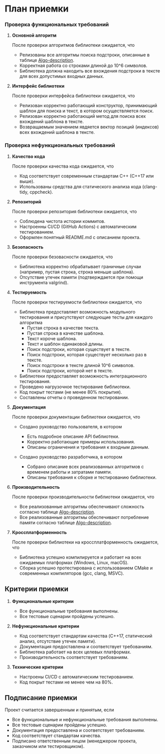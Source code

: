 # План приемки

### Проверка функциональных требований

1. **Основной алгоритм**

    После проверки алгоритмов библиотеки ожидается, что

    - Релизованы все алгоритмы поиска подстроки, описанные в таблице [ Algo-description](Algo-description.pdf).
    - Корректная работа со строками длиной до 10^6 символов.
    - Библиотека должна находить все вхождения подстроки в тексте для всех допустимых входных данных.

2. **Интерфейс библиотеки**

    После проверки интерфейса библиотеки ожидается, что

    - Релизован корректно работающий конструктор, принимающий шаблон для поиска и текст, в котором осуществляется поиск.
    - Релизован корректно работающий метод для поиска всех вхождений шаблона в тексте.
    - Возвращаемым значением явдяется вектор позиций (индексов) всех вхождений шаблона в тексте.

### Проверка нефункциональных требований
1. **Качество кода**

    После проверки качества кода ожидается, что

    - Код соответствует современным стандартам C++ (C++17 или выше).
    - Использованы средства для статического анализа кода (clang-tidy, cppcheck).

2. **Репозиторий**

    После проверки репозитория библиотеки ожидается, что

    - Соблюдена чистота истории коммитов.
    - Настроенны CI/CD (GitHub Actions) с автоматическим тестированием.
    - Оформлен понятный README.md с описанием проекта.

3. **Безопасность**

    После проверки безовасности ожидается, что

    - Библиотека корректно обрабатывает граничные случаи (например, пустая строка, строка меньше шаблона).
    - Отсутствие утечек памяти (подтверждается при помощи инструмента valgrind).

4. **Тестируемость**

    После проверки тестируемости библиотеки ожидается, что

    - Библиотека предоставляет возможность модульного тестирования и присутствуют следующие тесты для каждого алгоритма
        - Пустая строка в качестве текста.
        - Пустая строка в качестве шаблона.
        - Текст короче шаблона.
        - Текст и шаблон одинаковой длины.
        - Поиск подстроки, которая существует в тексте.
        - Поиск подстроки, которая существует несколько раз в тексте.
        - Поиск подстроки в тексте длиной 10^6 символов.
        - Поиск подстроки, которой нет в тексте.
    - Библиотеки предоставляет возможность интеграционного тестирования.
    - Проведено нагрузочное тестирование библиотеки.
    - Код покрыт тестами (не менее 80% покрытия).
    - Составлены отчеты о проведенном тестировании.

5. **Документация**

    После проверки документации библиотеки ожидается, что

    - Создано руководство пользователя, в котором
        - Есть подробное описание API библиотеки.
        - Корректно работающие примеры использования.
        - Описаны ограничения и требования к входным данным.

    - Создано руководство разработчика, в котором
        - Собрано описание всех реализованных алгоритмов с временем работы и затратами памяти.
        - Описаны требования к сборке и тестированию библиотеки.

6. **Производительность**

    После проверки производительности библиотеки ожидается, что

    - Все реализованные алгоритмы обеспечивают сложность согласно таблице [ Algo-description](Algo-description.pdf).
    - Все реализованные алгоритмы обеспечивают потребление памяти согласно таблице [ Algo-description](Algo-description.pdf).

7. **Кроссплатформенность**

    После проверки библиотеки на кроссплатформенность ожидается, что

    - Библиотека успешно компилируется и работает на всех ожидаемых платформах (Windows, Linux, macOS).
    - Сборка успешно протестирована с использованием CMake и современных компиляторов (gcc, clang, MSVC).

## Критерии приемки

1. **Функциональные критерии**

    - Все функциональные требования выполнены.
    - Все тестовые сценарии пройдены успешно.

2. **Нефункциональные критерии**

    - Код соответствует стандартам качества (C++17, статический анализ, отсутствие утечек памяти).
    - Документация предоставлена и соответствует требованиям.
    - Библиотека работает на всех целевых платформах.
    - Производительность соответствует требованиям.

3. **Технические критерии**

    - Настроены CI/CD с автоматическим тестированием.
    - Код покрыт тестами не менее чем на 80%.

## Подписание приемки
Проект считается завершенным и принятым, если

- Все функциональные и нефункциональные требования выполнены.
- Все тестовые сценарии пройдены успешно.
- Документация предоставлена и соответствует требованиям.
- Код соответствует стандартам качества.
- Подписано ответственным лицом (менеджером проекта, заказчиком или тестировщиком).
